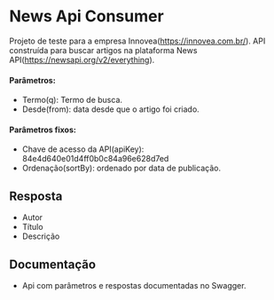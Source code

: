# News Api Consumer
Projeto de teste para a empresa Innovea(https://innovea.com.br/). 
API construída para buscar artigos na plataforma News API(https://newsapi.org/v2/everything).

#### Parâmetros:
* Termo(q): Termo de busca.
* Desde(from): data desde que o artigo foi criado.

#### Parâmetros fixos:
* Chave de acesso da API(apiKey): 84e4d640e01d4ff0b0c84a96e628d7ed
* Ordenação(sortBy): ordenado por data de publicação.

## Resposta
* Autor
* Título
* Descrição

## Documentação
* Api com parâmetros e respostas documentadas no Swagger.
